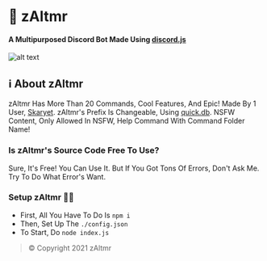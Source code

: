 # 🤖 zAltmr
#### A **Multipurposed Discord Bot** Made Using [discord.js](https://discord.js.org/#)
![alt text](https://cdn.discordapp.com/attachments/811143476522909718/846350512379265044/zAltmrBanner.png)

## ℹ About zAltmr
zAltmr Has More Than 20 Commands, Cool Features, And Epic! Made By 1 User, [Skaryet](https://github.com/endternvl). zAltmr's Prefix Is Changeable, Using [quick.db](http://quickdb.js.org/). NSFW Content, Only Allowed In NSFW, Help Command With Command Folder Name!

### Is zAltmr's Source Code Free To Use?
Sure, It's Free! You Can Use It. But If You Got Tons Of Errors, Don't Ask Me. Try To Do What Error's Want.

### Setup zAltmr 👨‍💻
- First, All You Have To Do Is `npm i`
- Then, Set Up The `./config.json`
- To Start, Do `node index.js`

> © Copyright 2021 zAltmr